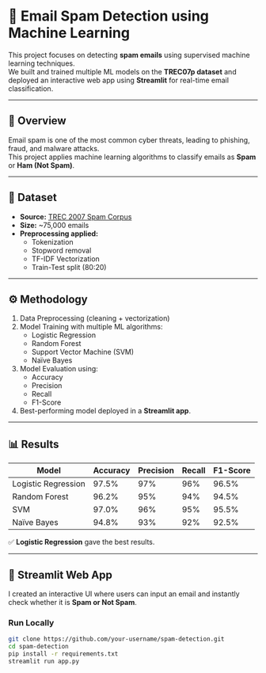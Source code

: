 # 📧 Email Spam Detection using Machine Learning

This project focuses on detecting **spam emails** using supervised machine learning techniques.  
We built and trained multiple ML models on the **TREC07p dataset** and deployed an interactive web app using **Streamlit** for real-time email classification.

---

## 🔹 Overview
Email spam is one of the most common cyber threats, leading to phishing, fraud, and malware attacks.  
This project applies machine learning algorithms to classify emails as **Spam** or **Ham (Not Spam)**.

---

## 📂 Dataset
- **Source:** [TREC 2007 Spam Corpus](http://plg.uwaterloo.ca/~gvcormac/trec07p/)  
- **Size:** ~75,000 emails  
- **Preprocessing applied:**
  - Tokenization
  - Stopword removal
  - TF-IDF Vectorization
  - Train-Test split (80:20)

---

## ⚙️ Methodology
1. Data Preprocessing (cleaning + vectorization)  
2. Model Training with multiple ML algorithms:
   - Logistic Regression  
   - Random Forest  
   - Support Vector Machine (SVM)  
   - Naïve Bayes  
3. Model Evaluation using:
   - Accuracy  
   - Precision  
   - Recall  
   - F1-Score  
4. Best-performing model deployed in a **Streamlit app**.

---

## 📊 Results
| Model                | Accuracy | Precision | Recall | F1-Score |
|----------------------|----------|-----------|--------|----------|
| Logistic Regression  | 97.5%    | 97%       | 96%    | 96.5%    |
| Random Forest        | 96.2%    | 95%       | 94%    | 94.5%    |
| SVM                  | 97.0%    | 96%       | 95%    | 95.5%    |
| Naïve Bayes          | 94.8%    | 93%       | 92%    | 92.5%    |

✅ **Logistic Regression** gave the best results.

---

## 🚀 Streamlit Web App
I created an interactive UI where users can input an email and instantly check whether it is **Spam or Not Spam**.

### Run Locally
```bash
git clone https://github.com/your-username/spam-detection.git
cd spam-detection
pip install -r requirements.txt
streamlit run app.py

